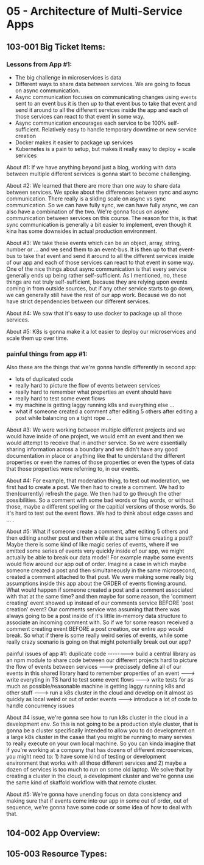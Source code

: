 # 05 - Architecture of Multi-Service Apps

## 103-001 Big Ticket Items:
### Lessons from App #1: 
- The big challenge in microservices is data
- Different ways to share data between services. We are going to focus on async communication.
- Async communication focuses on communicating changes using `events` sent to an event bus it is then up to that event bus to take that event and send it around to all the
  different services inside the app and each of those services can react to that event in some way.
- Async communication encourages each service to be 100% self-sufficient. Relatively easy to handle temporary downtime or new service creation
- Docker makes it easier to package up services
- Kubernetes is a pain to setup, but makes it really easy to deploy + scale services

About #1:
If we have anything beyond just a blog, working with data between multiple different services is gonna start to become challenging.

About #2:
We learned that there are more than one way to share data between services. We spoke about the differences between sync and async communication. 
There really is a sliding scale on async vs sync communication. So we can have fully sync, we can have fully async, we can also have a combination of the two.
We're gonna focus on async communication between services on this course.
The reason for this, is that sync communication is generally a bit easier to implement, even though it kina has some downsides in actual production environment.

About #3:
We take these events which can be an object, array, string, number or ...  and we send them to an event-bus. It is then up to that event-bus to take that 
event and send it around to all the different services inside of our app and each of those services can react to that event in some way.
One of the nice things about async communication is that every service generally ends up being rather self-sufficient. As I mentioned, no, these things are not
truly self-sufficient, because they are relying upon events coming in from outside sources, but if any other service starts to go down, we can generally still have the
rest of our app work. Because we do not have strict dependencies between our different services.

About #4:
We saw that it's easy to use docker to package up all those services.

About #5:
K8s is gonna make it a lot easier to deploy our microservices and scale them up over time.

### painful things from app #1:
Also these are the things that we're gonna handle differently in second app:

- lots of duplicated code
- really hard to picture the flow of events between services
- really hard to remember what properties an event should have
- really hard to test some event flows
- my machine is getting laggy running k8s and everything else ...
- what if someone created a comment after editing 5 others after editing a post while balancing on a tight rope ... 


About #3:
We were working between multiple different projects and we would have inside of one project, we would emit an event and then we would attempt to receive that in another service.
So we were essentially sharing information across a boundary and we didn't have any good documentation in place or anything like that to understand the different properties
or even the names of those properties or even the types of data that those properties were referring to, in our events.

About #4:
For example, that moderation thing, to test out moderation, we first had to create a post. We then had to create a comment. We had to then(currently) refresh the page.
We then had to go through the other possibilities. So a comment with some bad words or flag words, or without those, maybe a different spelling or the capitial versions of 
those words. So it's hard to test out the event flows. We had to think about edge cases and ... .

About #5:
What if someone create a comment, after editing 5 others and then editing another post and then while at the same time creating a post?
Maybe there is some kind of like magic series of events, where if we emitted some series of events very quickly inside of our app, we might
actually be able to break our data model!
For example maybe some events would flow around our app out of order. Imagine a case in which maybe someone created a post and then simultaneously in the same
microsecond, created a comment attached to that post. We were making some really big assumptions inside this app about the ORDER of events flowing around.
What would happen if someone created a post and a comment associated with that at the same time? and then maybe for some reason, the 'comment creating' event
showed up instead of our comments service BEFORE 'post creation' event?
Our comments service was assuming that there was always going to be a post inside of it's little in-memory data structure to associate an incoming comment with.
So if we for some reason received a comment creating event BEFORE a post creation, our entire app would break.
So what if there is some really weird series of events, while some really crazy scenario is going on that might potentially break out our app?

painful issues of app #1:
duplicate code --------> build a central library as an npm module to share code between our different projects
hard to picture the flow of events between services ---> precissely define all of our events in this shared library
hard to remember properties of an event ---> write everyting in TS
hard to test some event flows ---> write tests for as much as possible/reasonable
machine is getting laggy running k8s and other stuff ---> run a k8s cluster in the cloud and develop on it almost as quickly as local
weird or out of order events ---> introduce a lot of code to handle concurrency issues

About #4 issue, we're gonna see how to run k8s cluster in the cloud in a development env. So this is not going to be a production style cluster, that is gonna be a 
cluster specifically intended to allow you to do development on a large k8s cluster in the casae that you might be running to many servies to really execute on
your own local machine. So you can kinda imagine that if you're working at a company that has dozens of different microservices, you might need to: 1) have
some kind of testing or development environment that works with all those different services and 2) maybe a dozen of services is too much to run on some old 
laptop. We solve that by creating a cluster in the cloud, a development cluster and we're gonna use the same kind of skaffold workflow with that remote cluster.

About #5: We're gonna have unending focus on data consistency and making sure that if events come into our app in some out of order, out of sequence, we're gonna have
some code or some idea of how to deal with that.

## 104-002 App Overview:

## 105-003 Resource Types:

